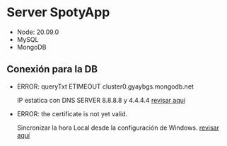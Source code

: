 # Server SpotyApp

- Node: 20.09.0
- MySQL
- MongoDB

## Conexión para la DB

- ERROR: queryTxt ETIMEOUT cluster0.gyaybgs.mongodb.net

    IP estatica con DNS SERVER 8.8.8.8 y 4.4.4.4 [revisar aquí](https://stackoverflow.com/questions/61800062/error-querytxt-etimeout-when-connecting-to-mongodb-atlas-using-mongoose)

- ERROR: the certificate is not yet valid.

    Sincronizar la hora Local desde la configuración de Windows. [revisar aquí](https://stackoverflow.com/questions/64886919/mongodb-atlas-connection-issue)